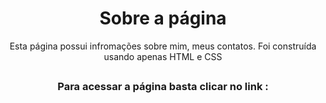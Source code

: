<div align="center">
  <h1>Sobre a página</h1>
</div>
<div align="center">
  <p>Esta página possui infromações sobre mim, meus contatos. Foi construída usando apenas HTML e CSS</p>
</div>

##

<div align="center">
  <h3>Para acessar a página basta clicar no link : </h2>
  <a href="https://github.com/NattanSilva">
</div>
